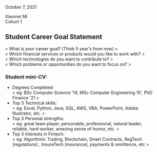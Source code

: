 October 7, 2021   

Xiaomei Mi   
Cohort 1  


## Student Career Goal Statement 

 
  < What is your career goal? (Think 5 year's from now) >  
  < Which financial services or products would you like to work with? >  
  < Which technologies do you want to contribute to? >  
  < Which problems or opportunities do you want to focus on? >  

### Student mini-CV:

  - Degrees Completed:    
        < eg: BSc Computer Science '14, MSc Computer Engineering 15', PhD Finance '21 >
  - Top 3 Technical skills:    
        < eg: Excel, Python, Java, SQL, AWS, VBA, PowerPoint, Adobe Illustrator, etc. >
  - Top 3 Personal strengths:   
       < eg: great team player, personable, professional, natural leader, reliable, hard worker, amazing sense of humor, etc. >
  - Top 3 Interests in Fintech:    
       < eg: Algorthmic Trading, Blockchain, Smart Contracts, RegTech (regulations) , InsureTech (insurance), payments & remittence, etc >
